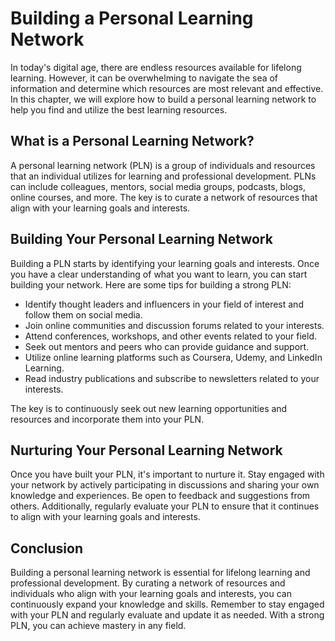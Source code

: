 Building a Personal Learning Network
===========================================================================

In today's digital age, there are endless resources available for lifelong learning. However, it can be overwhelming to navigate the sea of information and determine which resources are most relevant and effective. In this chapter, we will explore how to build a personal learning network to help you find and utilize the best learning resources.

What is a Personal Learning Network?
------------------------------------

A personal learning network (PLN) is a group of individuals and resources that an individual utilizes for learning and professional development. PLNs can include colleagues, mentors, social media groups, podcasts, blogs, online courses, and more. The key is to curate a network of resources that align with your learning goals and interests.

Building Your Personal Learning Network
---------------------------------------

Building a PLN starts by identifying your learning goals and interests. Once you have a clear understanding of what you want to learn, you can start building your network. Here are some tips for building a strong PLN:

* Identify thought leaders and influencers in your field of interest and follow them on social media.
* Join online communities and discussion forums related to your interests.
* Attend conferences, workshops, and other events related to your field.
* Seek out mentors and peers who can provide guidance and support.
* Utilize online learning platforms such as Coursera, Udemy, and LinkedIn Learning.
* Read industry publications and subscribe to newsletters related to your interests.

The key is to continuously seek out new learning opportunities and resources and incorporate them into your PLN.

Nurturing Your Personal Learning Network
----------------------------------------

Once you have built your PLN, it's important to nurture it. Stay engaged with your network by actively participating in discussions and sharing your own knowledge and experiences. Be open to feedback and suggestions from others. Additionally, regularly evaluate your PLN to ensure that it continues to align with your learning goals and interests.

Conclusion
----------

Building a personal learning network is essential for lifelong learning and professional development. By curating a network of resources and individuals who align with your learning goals and interests, you can continuously expand your knowledge and skills. Remember to stay engaged with your PLN and regularly evaluate and update it as needed. With a strong PLN, you can achieve mastery in any field.
